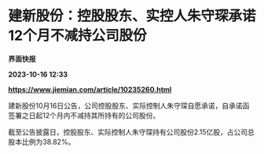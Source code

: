 # 建新股份：控股股东、实控人朱守琛承诺12个月不减持公司股份
**界面快报**

**2023-10-16 12:33**

**https://www.jiemian.com/article/10235260.html**

建新股份10月16日公告，公司控股股东、实际控制人朱守琛自愿承诺，自承诺函签署之日起12个月内不减持其所持有的公司股份。

截至公告披露日，控股股东、实际控制人朱守琛持有公司股份2.15亿股，占公司总股本比例为38.82%。